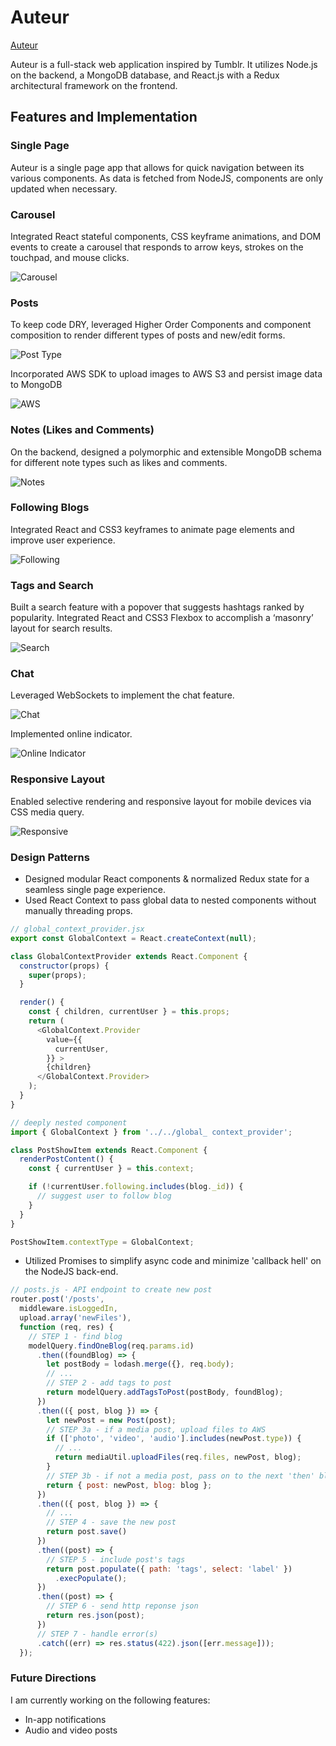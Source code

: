 # Auteur

[Auteur](https://auteur-nodejs.herokuapp.com)

Auteur is a full-stack web application inspired by Tumblr. It utilizes Node.js on the backend, a MongoDB database, and React.js with a Redux architectural framework on the frontend.

## Features and Implementation

### Single Page
Auteur is a single page app that allows for quick navigation between its various components. As data is fetched from NodeJS, components are only updated when necessary.

### Carousel
Integrated React stateful components, CSS keyframe animations, and DOM events to create a carousel that responds to arrow keys, strokes on the touchpad, and mouse clicks.

![Carousel](readme/carousel.gif)


### Posts
To keep code DRY, leveraged Higher Order Components and component composition to render different types of posts and new/edit forms. 

![Post Type](readme/post_types.gif)

Incorporated AWS SDK to upload images to AWS S3 and persist image data to MongoDB

![AWS](readme/aws.gif)

### Notes (Likes and Comments)
On the backend, designed a polymorphic and extensible MongoDB schema for different note types such as likes and comments. 

![Notes](readme/notes.gif)

### Following Blogs

Integrated React and CSS3 keyframes to animate page elements and improve user experience.

![Following](readme/following.gif)

### Tags and Search

Built a search feature with a popover that suggests hashtags ranked by popularity. Integrated React and CSS3 Flexbox to accomplish a ‘masonry’ layout for search results.

![Search](readme/search.gif)

### Chat

Leveraged WebSockets to implement the chat feature. 

![Chat](readme/chat.gif)

Implemented online indicator. 

![Online Indicator](readme/online_indicator.gif)

### Responsive Layout

Enabled selective rendering and responsive layout for mobile devices via CSS media query.

![Responsive](readme/responsive.gif)

### Design Patterns

- Designed modular React components & normalized Redux state for a seamless single page experience.
- Used React Context to pass global data to nested components without manually threading props.
```javascript
// global_context_provider.jsx
export const GlobalContext = React.createContext(null);

class GlobalContextProvider extends React.Component {
  constructor(props) {
    super(props);
  }

  render() {
    const { children, currentUser } = this.props;
    return (
      <GlobalContext.Provider
        value={{
          currentUser,
        }} >
        {children}
      </GlobalContext.Provider>
    );
  }
}
```

```javascript
// deeply nested component
import { GlobalContext } from '../../global_ context_provider';

class PostShowItem extends React.Component {
  renderPostContent() {
    const { currentUser } = this.context;

    if (!currentUser.following.includes(blog._id)) {
      // suggest user to follow blog
    }
  }
}

PostShowItem.contextType = GlobalContext;
```

- Utilized Promises to simplify async code and minimize 'callback hell' on the NodeJS back-end.

```javascript
// posts.js - API endpoint to create new post
router.post('/posts',
  middleware.isLoggedIn,
  upload.array('newFiles'), 
  function (req, res) {
    // STEP 1 - find blog
    modelQuery.findOneBlog(req.params.id)
      .then((foundBlog) => {
        let postBody = lodash.merge({}, req.body);
        // ...
        // STEP 2 - add tags to post
        return modelQuery.addTagsToPost(postBody, foundBlog);
      })
      .then(({ post, blog }) => {
        let newPost = new Post(post);
        // STEP 3a - if a media post, upload files to AWS
        if (['photo', 'video', 'audio'].includes(newPost.type)) {
          // ...
          return mediaUtil.uploadFiles(req.files, newPost, blog);
        }
        // STEP 3b - if not a media post, pass on to the next 'then' block
        return { post: newPost, blog: blog };
      })
      .then(({ post, blog }) => { 
        // ...
        // STEP 4 - save the new post
        return post.save()
      })
      .then((post) => {
        // STEP 5 - include post's tags 
        return post.populate({ path: 'tags', select: 'label' })
          .execPopulate();
      })
      .then((post) => {
        // STEP 6 - send http reponse json
        return res.json(post);
      })
      // STEP 7 - handle error(s)
      .catch((err) => res.status(422).json([err.message]));
  });
```


### Future Directions

I am currently working on the following features: 
- In-app notifications
- Audio and video posts

